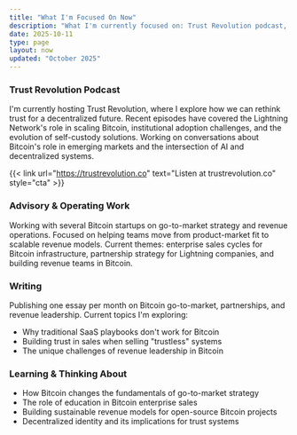 ```yaml
---
title: "What I'm Focused On Now"
description: "What I'm currently focused on: Trust Revolution podcast, advising Bitcoin startups on go-to-market strategy, and writing about Bitcoin sales and revenue leadership."
date: 2025-10-11
type: page
layout: now
updated: "October 2025"
---
```


### Trust Revolution Podcast

I'm currently hosting Trust Revolution, where I explore how we can rethink trust for a decentralized future. Recent episodes have covered the Lightning Network's role in scaling Bitcoin, institutional adoption challenges, and the evolution of self-custody solutions. Working on conversations about Bitcoin's role in emerging markets and the intersection of AI and decentralized systems.

{{< link url="https://trustrevolution.co" text="Listen at trustrevolution.co" style="cta" >}}

### Advisory & Operating Work

Working with several Bitcoin startups on go-to-market strategy and revenue operations. Focused on helping teams move from product-market fit to scalable revenue models. Current themes: enterprise sales cycles for Bitcoin infrastructure, partnership strategy for Lightning companies, and building revenue teams in Bitcoin.

### Writing

Publishing one essay per month on Bitcoin go-to-market, partnerships, and revenue leadership. Current topics I'm exploring:

- Why traditional SaaS playbooks don't work for Bitcoin
- Building trust in sales when selling "trustless" systems
- The unique challenges of revenue leadership in Bitcoin

### Learning & Thinking About

- How Bitcoin changes the fundamentals of go-to-market strategy
- The role of education in Bitcoin enterprise sales
- Building sustainable revenue models for open-source Bitcoin projects
- Decentralized identity and its implications for trust systems

